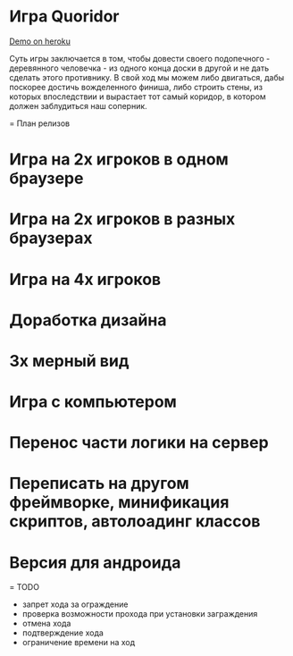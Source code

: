 Игра Quoridor
========

[Demo on heroku](http://quoridor-online.herokuapp.com/)

Суть игры заключается в том, чтобы довести своего подопечного - деревянного человечка - из одного конца доски в другой и не дать сделать этого противнику. В свой ход мы можем либо двигаться, дабы поскорее достичь вожделенного финиша, либо строить стены, из которых впоследствии и вырастает тот самый коридор, в котором должен заблудиться наш соперник.


= План релизов

# Игра на 2х игроков в одном браузере
# Игра на 2х игроков в разных браузерах
# Игра на 4х игроков
# Доработка дизайна
# 3х мерный вид
# Игра с компьютером
# Перенос части логики на сервер
# Переписать на другом фреймворке, минификация скриптов, автолоадинг классов
# Версия для андроида

= TODO

* запрет хода за ограждение
* проверка возможности прохода при установки заграждения
* отмена хода
* подтверждение хода
* ограничение времени на ход
